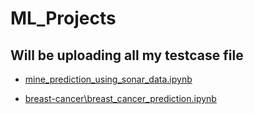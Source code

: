 # ML_Projects
## Will be uploading all my testcase file 

* [mine_prediction_using_sonar_data.ipynb](https://github.com/imanoop7/ML_Projects/blob/main/mine_prediction_using_sonar_data.ipynb)
 
* [breast-cancer\breast_cancer_prediction.ipynb](https://github.com/imanoop7/ML_Projects/blob/main/breast-cancer/breast_cancer_prediction.ipynb)    